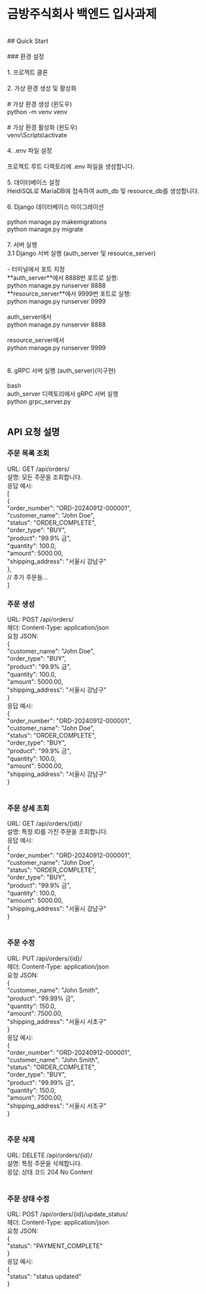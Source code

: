 # 금방주식회사 백엔드 입사과제<br/>
<br/>
## Quick Start<br/>
<br/>
### 환경 설정<br/>
<br/>
1. 프로젝트 클론<br/>
<br/>
2. 가상 환경 생성 및 활성화<br/>
<br/>
# 가상 환경 생성 (윈도우)<br/>
python -m venv venv<br/>
<br/>
# 가상 환경 활성화 (윈도우)<br/>
venv\Scripts\activate<br/>
<br/>
4. .env 파일 설정<br/>
<br/>
프로젝트 루트 디렉토리에 .env 파일을 생성합니다.<br/>
<br/>
5. 데이터베이스 설정<br/>
HeidiSQL로 MariaDB에 접속하여 auth_db 및 resource_db를 생성합니다.<br/>
<br/>
6. Django 데이터베이스 마이그레이션<br/>
<br/>
python manage.py makemigrations<br/>
python manage.py migrate<br/>
<br/>
7. 서버 실행<br/>
3.1 Django 서버 실행 (auth_server 및 resource_server)<br/>
<br/>
- 터미널에서 포트 지정<br/>
**auth_server**에서 8888번 포트로 실행:<br/>
python manage.py runserver 8888<br/>
**resource_server**에서 9999번 포트로 실행:<br/>
python manage.py runserver 9999<br/>
<br/>
auth_server에서<br/>
python manage.py runserver 8888<br/>
<br/>
resource_server에서<br/>
python manage.py runserver 9999<br/>
<br/>
<br/>
8. gRPC 서버 실행 (auth_server)(미구현)<br/>
<br/>
bash<br/>
auth_server 디렉토리에서 gRPC 서버 실행<br/>
python grpc_server.py<br/>
<br/>

## API 요청 설명<br/>
### 주문 목록 조회<br/>
URL: GET /api/orders/<br/>
설명: 모든 주문을 조회합니다.<br/>
응답 예시:<br/>
[<br/>
  {<br/>
    "order_number": "ORD-20240912-000001",<br/>
    "customer_name": "John Doe",<br/>
    "status": "ORDER_COMPLETE",<br/>
    "order_type": "BUY",<br/>
    "product": "99.9% 금",<br/>
    "quantity": 100.0,<br/>
    "amount": 5000.00,<br/>
    "shipping_address": "서울시 강남구"<br/>
  },<br/>
  // 추가 주문들...<br/>
]<br/>

### 주문 생성<br/>
URL: POST /api/orders/<br/>
헤더: Content-Type: application/json<br/>
요청 JSON:<br/>
{<br/>
  "customer_name": "John Doe",<br/>
  "order_type": "BUY",<br/>
  "product": "99.9% 금",<br/>
  "quantity": 100.0,<br/>
  "amount": 5000.00,<br/>
  "shipping_address": "서울시 강남구"<br/>
}<br/>
응답 예시:<br/>
{<br/>
  "order_number": "ORD-20240912-000001",<br/>
  "customer_name": "John Doe",<br/>
  "status": "ORDER_COMPLETE",<br/>
  "order_type": "BUY",<br/>
  "product": "99.9% 금",<br/>
  "quantity": 100.0,<br/>
  "amount": 5000.00,<br/>
  "shipping_address": "서울시 강남구"<br/>
}<br/>
<br/>
### 주문 상세 조회<br/>
URL: GET /api/orders/{id}/<br/>
설명: 특정 ID를 가진 주문을 조회합니다.<br/>
응답 예시:<br/>
{<br/>
  "order_number": "ORD-20240912-000001",<br/>
  "customer_name": "John Doe",<br/>
  "status": "ORDER_COMPLETE",<br/>
  "order_type": "BUY",<br/>
  "product": "99.9% 금",<br/>
  "quantity": 100.0,<br/>
  "amount": 5000.00,<br/>
  "shipping_address": "서울시 강남구"<br/>
}<br/>
<br/>
### 주문 수정<br/>
URL: PUT /api/orders/{id}/<br/>
헤더: Content-Type: application/json<br/>
요청 JSON:<br/>
{<br/>
  "customer_name": "John Smith",<br/>
  "product": "99.99% 금",<br/>
  "quantity": 150.0,<br/>
  "amount": 7500.00,<br/>
  "shipping_address": "서울시 서초구"<br/>
}<br/>
응답 예시:<br/>
{<br/>
  "order_number": "ORD-20240912-000001",<br/>
  "customer_name": "John Smith",<br/>
  "status": "ORDER_COMPLETE",<br/>
  "order_type": "BUY",<br/>
  "product": "99.99% 금",<br/>
  "quantity": 150.0,<br/>
  "amount": 7500.00,<br/>
  "shipping_address": "서울시 서초구"<br/>
}<br/>
<br/>
### 주문 삭제<br/>
URL: DELETE /api/orders/{id}/<br/>
설명: 특정 주문을 삭제합니다.<br/>
응답: 상태 코드 204 No Content<br/>
<br/>
### 주문 상태 수정<br/>
URL: POST /api/orders/{id}/update_status/<br/>
헤더: Content-Type: application/json<br/>
요청 JSON:<br/>
{<br/>
  "status": "PAYMENT_COMPLETE"<br/>
}<br/>
응답 예시:<br/>
{<br/>
  "status": "status updated"<br/>
}<br/>
<br/>